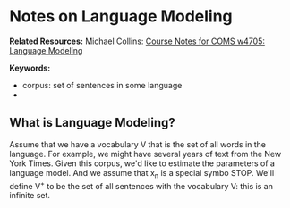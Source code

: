 # Notes on Language Modeling
**Related Resources:**
Michael Collins: [Course Notes for COMS w4705: Language Modeling](http://www.cs.columbia.edu/~mcollins/courses/nlp2011/notes/lm.pdf)

**Keywords:**
- corpus: set of sentences in some language
- 

## What is Language Modeling?
Assume that we have a vocabulary V that is the set of all words in the language. For example, we might have several years of text from the New York Times. Given this corpus, we'd like to estimate the parameters of a language model. And we assume that x<sub>n</sub> is a special symbo STOP. We'll define V<sup>+</sup>  to be the set of all sentences with the vocabulary V: this is an infinite set.

<!--stackedit_data:
eyJoaXN0b3J5IjpbLTQ2OTY4NjcyNSwtMTQ4MDg1ODk4NiwtMj
YxMDYyNDddfQ==
-->